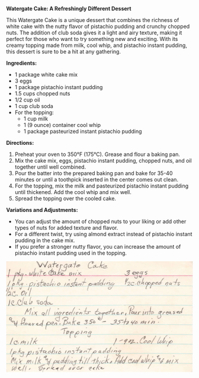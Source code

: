 **Watergate Cake: A Refreshingly Different Dessert**

This Watergate Cake is a unique dessert that combines the richness of white cake with the nutty flavor of pistachio pudding and crunchy chopped nuts. The addition of club soda gives it a light and airy texture, making it perfect for those who want to try something new and exciting. With its creamy topping made from milk, cool whip, and pistachio instant pudding, this dessert is sure to be a hit at any gathering.

**Ingredients:**

* 1 package white cake mix
* 3 eggs
* 1 package pistachio instant pudding
* 1.5 cups chopped nuts
* 1/2 cup oil
* 1 cup club soda
* For the topping:
	+ 1 cup milk
	+ 1 (9 ounce) container cool whip
	+ 1 package pasteurized instant pistachio pudding

**Directions:**

1. Preheat your oven to 350°F (175°C). Grease and flour a baking pan.
2. Mix the cake mix, eggs, pistachio instant pudding, chopped nuts, and oil together until well combined.
3. Pour the batter into the prepared baking pan and bake for 35-40 minutes or until a toothpick inserted in the center comes out clean.
4. For the topping, mix the milk and pasteurized pistachio instant pudding until thickened. Add the cool whip and mix well.
5. Spread the topping over the cooled cake.

**Variations and Adjustments:**

* You can adjust the amount of chopped nuts to your liking or add other types of nuts for added texture and flavor.
* For a different twist, try using almond extract instead of pistachio instant pudding in the cake mix.
* If you prefer a stronger nutty flavor, you can increase the amount of pistachio instant pudding used in the topping.



![Recipe scan 1](images/Watergate%20Cake-1.webp)